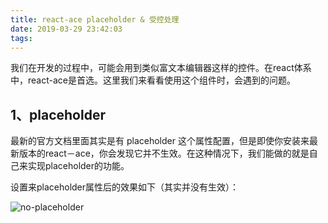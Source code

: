 ```yaml
---
title: react-ace placeholder & 受控处理
date: 2019-03-29 23:42:03
tags:
---
```


我们在开发的过程中，可能会用到类似富文本编辑器这样的控件。在react体系中，react-ace是首选。这里我们来看看使用这个组件时，会遇到的问题。

## 1、placeholder

最新的官方文档里面其实是有 placeholder 这个属性配置，但是即使你安装来最新版本的react－ace，你会发现它并不生效。在这种情况下，我们能做的就是自己来实现placeholder的功能。

设置来placeholder属性后的效果如下（其实并没有生效）：

![no-placeholder](react-ace-placeholder-01.gif)


